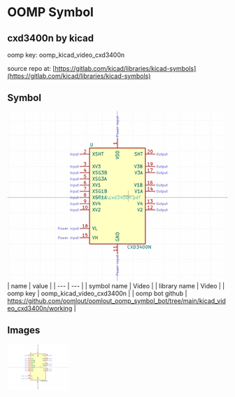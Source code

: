 # OOMP Symbol  
## cxd3400n  by kicad  
  
oomp key: oomp_kicad_video_cxd3400n  
  
source repo at: [https://gitlab.com/kicad/libraries/kicad-symbols](https://gitlab.com/kicad/libraries/kicad-symbols)  
## Symbol  
  
[![working.png](working_600.png)](working.png)  
| name | value | 
| --- | --- | 
| symbol name | Video | 
| library name | Video | 
| oomp key | oomp_kicad_video_cxd3400n | 
| oomp bot github | https://github.com/oomlout/oomlout_oomp_symbol_bot/tree/main/kicad_video_cxd3400n/working | 
## Images  
  
[![working.png](working_140.png)](working.png)  
